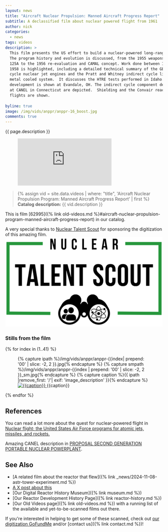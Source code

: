 ```yaml
---
layout: news
title: "Aircraft Nuclear Propulsion: Manned Aircraft Progress Report"
subtitle: A declassified film about nuclear powered flight from 1961
author: nick
categories:
  - news
tags: videos
description: >
  This film presents the US effort to build a nuclear-powered long-range bomber.
  The program history and evolution is discussed, from the 1955 weapons system
  125A to the 1956 re-evaluation and CAMAL concept. Work done between 1956 and
  1958 is highlighted, including a detailed technical summary of the GE direct
  cycle nuclear jet engines and the Pratt and Whitney indirect cycle liquid
  metal cooled system.  It discusses the HTRE tests performed in Idaho. GE XMA-1
  development is shown at Evandale, OH. The indirect cycle component development
  at CANEL in Connecticut are depicted.  Shielding and the Convair reactor
  flights are shown.

byline: true
image: /img/vids/anppr/anppr-16_boost.jpg
comments: true
---
```


<div class="row">
<div class="col-md-8" markdown="1">

{{ page.description }}

<figure>
<div class="ratio ratio-16x9">
<iframe 
src="https://www.youtube.com/embed/V-8q8INxQEY?si=nZ__dsJt1PAFF6FS"
title="Aircraft Nuclear Power progress report 1956-1958 film" frameborder="0"
allow="accelerometer; autoplay; clipboard-write; encrypted-media; gyroscope;
picture-in-picture; web-share" referrerpolicy="strict-origin-when-cross-origin"
allowfullscreen></iframe>
</div>
</figure>

<blockquote class="blockquote">
{% assign vid = site.data.videos | where: "title", 'Aircraft Nuclear Propulsion Program: Manned Aircraft Progress Report' | first %} 
<b>Catalog description: </b> {{ vid.description }} 
</blockquote>

This is film [62995]({% link old-videos.md
%}#aircraft-nuclear-propulsion-program-manned-aircraft-progress-report) in our catalog.

<div class="row align-items-center">
<div class="col-10">
A very special thanks to <a href="https://nucleartalentscout.com">Nuclear Talent
Scout</a> for sponsoring the digitization of this amazing film.
</div>
<div class="col-2">
<a href="https://nucleartalentscout.com"><img src="/img/vids/anppr/nts-logo.png"
class="img-fluid" alt="NTS logo"></a>
</div>
</div>

</div>
</div>

<div class="row">
<div class="col-md-12" markdown="1">

### Stills from the film

<div class="row">
 {% for index in (1..41) %} 
  <div class="col col-3 col-sm-4 col-xs-2 col-md-2 col-lg-2 col-xl-2 p-1">
    <figure class="figure p-0 m-0">
    {% capture ipath %}/img/vids/anppr/anppr-{{index| prepend: '00' | slice: -2, 2 }}.jpg{% endcapture %}
    {% capture smpath %}/img/vids/anppr/anppr-{{index | prepend: '00' | slice: -2, 2 }}_sm.jpg{% endcapture %}
    {% capture caption %}{{ ipath |remove_first: '/'| exif: 'image_description' }}{% endcapture %}
     <a
        href="{{ipath}}"
      >
        <img
          src="{{smpath}}"
          class="img-fluid"
          alt="{{caption}}"
        />
      </a>
      <caption>{{caption}}</caption>
    </figure>
  </div>
 {% endfor %}
  </div>
</div>
</div>

<div class="row">
<div class="col-md-8" markdown="1">

## References

You can read a lot more about the quest for nuclear-powered flight in [Nuclear
flight; the United States Air Force programs for atomic jets, missiles, and
rockets.](https://babel.hathitrust.org/cgi/pt?id=mdp.39015001555146&seq=7)

Amazing CANEL description in [PROPOSAL SECOND GENERATION PORTABLE NUCLEAR
POWERPLANT](https://digital.library.unt.edu/ark:/67531/metadc868990/m2/1/high_res_d/4061398.pdf).

## See Also

- [A related film about the reactor that flew]({% link _news/2024-11-08-astr-tower-experiment.md %})
- [A X post about this](https://x.com/whatisnuclear/status/1886397754143867189)
- [Our Digital Reactor History Museum]({% link museum.md %})
- [Our Reactor Development History Page]({% link reactor-history.md %})
- [Our Old Videos page]({% link old-videos.md %}) with a running list of the
  available and yet-to-be-scanned films out there.

If you're interested in helping to get some of these scanned, check out [our
digitization
GoFundMe](https://www.gofundme.com/f/the-digitization-of-old-nuclear-energy-videos)
and/or [contact us]({% link contact.md %})!

</div>
</div>
